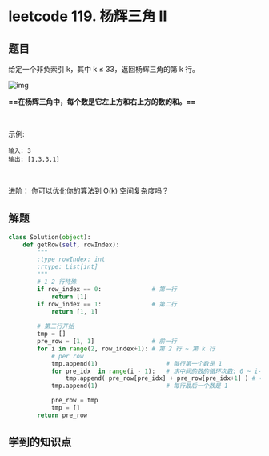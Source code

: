 # leetcode 119. 杨辉三角 II

## 题目
给定一个非负索引 k，其中 k ≤ 33，返回杨辉三角的第 k 行。

![img](https://upload.wikimedia.org/wikipedia/commons/0/0d/PascalTriangleAnimated2.gif)

**==在杨辉三角中，每个数是它左上方和右上方的数的和。==**

<br>

示例:
```
输入: 3
输出: [1,3,3,1]
```
<br>


进阶：
你可以优化你的算法到 O(k) 空间复杂度吗？
## 解题
```py
class Solution(object):
    def getRow(self, rowIndex):
        """
        :type rowIndex: int
        :rtype: List[int]
        """
        # 1 2 行特殊
        if row_index == 0:              # 第一行
            return [1]
        if row_index == 1:              # 第二行
            return [1, 1]
        
        # 第三行开始
        tmp = []
        pre_row = [1, 1]                # 前一行
        for i in range(2, row_index+1): # 第 2 行 ~ 第 k 行
            # per row
            tmp.append(1)                   # 每行第一个数是 1
            for pre_idx  in range(i - 1):   # 求中间的数的循环次数: 0 ~ i-2 (除掉第一个和最后一个)
                tmp.append( pre_row[pre_idx] + pre_row[pre_idx+1] ) # 中间的每个数是它左上方和右上方的数的和
            tmp.append(1)                   # 每行最后一个数是 1

            pre_row = tmp
            tmp = []
        return pre_row
```
## 学到的知识点

